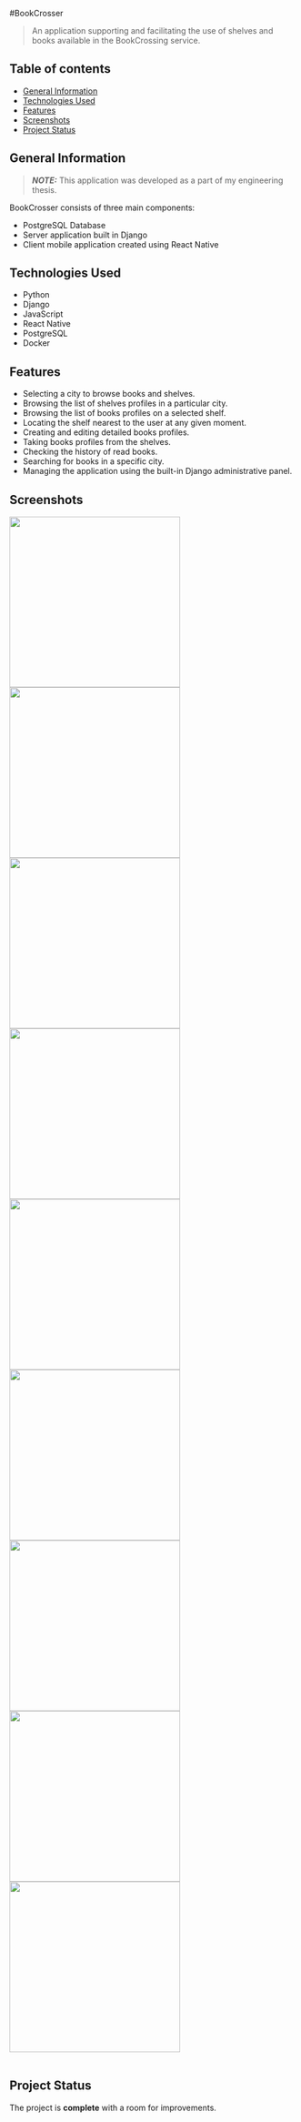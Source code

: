 #BookCrosser

> An application supporting and facilitating the use of shelves and books available in the BookCrossing service.

## Table of contents

* [General Information](#general-information)
* [Technologies Used](#technologies-used)
* [Features](#features)
* [Screenshots](#screenshots)
* [Project Status](#project-status)

## General Information
> **_NOTE:_** This application was developed as a part of my engineering thesis.

BookCrosser consists of three main components:

- PostgreSQL Database
- Server application built in Django
- Client mobile application created using React Native

## Technologies Used
- Python
- Django
- JavaScript
- React Native
- PostgreSQL
- Docker

  
## Features
- Selecting a city to browse books and shelves.
- Browsing the list of shelves profiles in a particular city.
- Browsing the list of books profiles on a selected shelf.
- Locating the shelf nearest to the user at any given moment.
- Creating and editing detailed books profiles.
- Taking books profiles from the shelves.
- Checking the history of read books.
- Searching for books in a specific city.
- Managing the application using the built-in Django administrative panel.


## Screenshots
<div>
    <img src="./screenshots/start-page.png" width="300">
    <img src="./screenshots/cities.png" width="300">
    <img src="./screenshots/home-page" width="300">
    <img src="./screenshots/shelf-profile" width="300">
    <img src="./screenshots/book-profile" width="300">
    <img src="./screenshots/adding.png" width="300">
    <img src="./screenshots/searchbar.png" width="300">
    <img src="./screenshots/localization.png" width="300">
    <img src="./screenshots/history.png" width="300">
</div>

<br>

## Project Status

The project is **complete** with a room for improvements.

